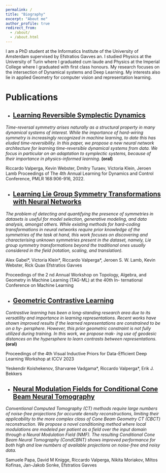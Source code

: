 ```yaml
---
permalink: /
title: "Biography"
excerpt: "About me"
author_profile: true
redirect_from: 
  - /about/
  - /about.html
---
```


I am a PhD student at the Informatics Institute of the University of Amsterdam supervised by Efstratios Gavves an. I studied Physics at the University of Turin where I graduated cum laude and Physics at the Imperial College where I graduated with first class honours. My research focuses on the intersection of Dynamical systems and Deep Learning. My interests also lie in applied Geometry for computer vision and representation learning.

Publications
======

* ## [Learning Reversible Symplectic Dynamics](https://proceedings.mlr.press/v168/valperga22a.html)

*Time-reversal symmetry arises naturally as a structural property in many dynamical systems of interest. While the importance of hard-wiring symmetry is increasingly recognized in machine learning, to date this has eluded time-reversibility. In this paper, we propose a new neural network architecture for learning time-reversible dynamical systems from data. We focus in particular on an adaptation to symplectic systems, because of their importance in physics-informed learning.* **(oral)**

Riccardo Valperga, Kevin Webster, Dmitry Turaev, Victoria Klein, Jeroen Lamb Proceedings of The 4th Annual Learning for Dynamics and Control Conference, PMLR 168:906-916, 2022.

* ## [Learning Lie Group Symmetry Transformations with Neural Networks](https://arxiv.org/abs/2307.01583)

*The problem of detecting and quantifying the presence of symmetries in datasets is useful for model selection, generative modeling, and data analysis, amongst others. While existing methods for hard-coding transformations in neural networks require prior knowledge of the symmetries of the task at hand, this work focuses on discovering and characterising unknown symmetries present in the dataset, namely, Lie group symmetry transformations beyond the traditional ones usually considered in the field (rotation, scaling, and translation).*

Alex Gabel\*, Victoria Klein\*, Riccardo Valperga\*, Jeroen S. W. Lamb, Kevin Webster, Rick Quax Efstratios Gavves 

Proceedings of the 2 nd Annual Workshop on Topology, Algebra, and Geometry in Machine Learning (TAG-ML) at the 40th In- ternational Conference on Machine Learning

* ## [Geometric Contrastive Learning](https://openreview.net/forum?id=cE4BY5XrzR)

*Contrastive learning has been a long-standing research area due to its versatility and importance in learning representations. Recent works have shown improved results if the learned representations are constrained to be on a hy- persphere. However, this prior geometric constraint is not fully utilized during training. In this work, we propose mak- ing use of geodesic distances on the hypersphere to learn contrasts between representations.* **(oral)**

Proceedings of the 4th Visual Inductive Priors for Data-Efficient Deep Learning Workshop at ICCV 2023

Yeskendir Koishekenov, Sharvaree Vadgama\*, Riccardo Valperga\*, Erik J. Bekkers


* ## [Neural Modulation Fields for Conditional Cone Beam Neural Tomography](https://arxiv.org/abs/2307.08351)

*Conventional Computed Tomography (CT) methods require large numbers of noise-free projections for accurate density reconstructions, limiting their applicability to the more complex class of Cone Beam Geometry CT (CBCT) reconstruction. We propose a novel conditioning method where local modulations are modeled per patient as a field over the input domain through a Neural Modulation Field (NMF). The resulting Conditional Cone Beam Neural Tomography (CondCBNT) shows improved performance for both high and low numbers of available projections on noise-free and noisy data.*

Samuele Papa, David M Knigge, Riccardo Valperga, Nikita Moriakov, Miltos Kofinas, Jan-Jakob Sonke, Efstratios Gavves

